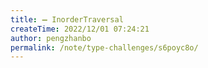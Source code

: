 ```yaml
---
title: ➖ InorderTraversal
createTime: 2022/12/01 07:24:21
author: pengzhanbo
permalink: /note/type-challenges/s6poyc8o/
---
```

